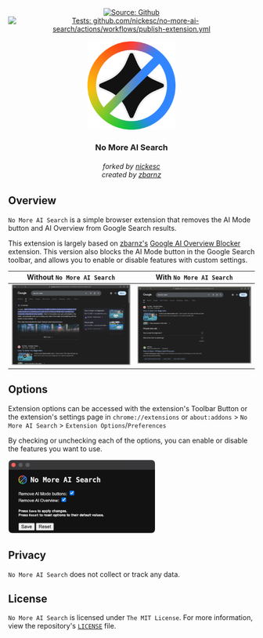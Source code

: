 
<div align="center">
  <a href="https://github.com/nickesc/no-more-ai-search"><img alt="Source: Github" src="https://img.shields.io/badge/source-github-brightgreen?style=for-the-badge&logo=github&labelColor=%23505050&color=brightgreen"></a>
  <a href="https://github.com/nickesc/no-more-ai-search/actions/workflows/publish-extension.yml"><img alt="Tests: github.com/nickesc/no-more-ai-search/actions/workflows/publish-extension.yml" src="https://img.shields.io/github/actions/workflow/status/nickesc/no-more-ai-search/publish-extension.yml?logo=github&label=CI/CD&logoColor=white&style=for-the-badge&labelColor=%23505050&color=brightgreen"></a>
  <br>
  <!---
    <a href="https://chromewebstore.google.com/detail/no-more-ai-search"><img alt="Chrome: Version" src="https://img.shields.io/chrome-web-store/v/no-more-ai-search?style=for-the-badge&logo=chromewebstore&logoColor=%23e5e5e5&label=Chrome&labelColor=%235987ee&color=%23F0F0F0"></a>
    <a href="https://addons.mozilla.org/en-US/firefox/addon/no-more-ai-search/"><img alt="Firefox: Version" src="https://img.shields.io/amo/v/no-more-ai-search?style=for-the-badge&logo=firefox&label=Firefox&labelColor=%236e008b&color=%23F0F0F0"></a>
  -->
</div>

<br>

<div align="center" >
  <img alt="No More AI Search Logo" src="docs/logo.svg" width="180">
</div>

<h3 align="center">
  No More AI Search
</h3>

<h6 align="center">
  forked by <a href="https://github.com/nickesc">nickesc</a><br>created by <a href="https://github.com/zbarnz">zbarnz</a>
</h6>

<!---
<div align="center" >
  <a href="https://chromewebstore.google.com/detail/no-more-ai-search"><img alt="CW Store Badge" src="docs/ChromeBadge.svg" height="50"></a>
  <a href="https://addons.mozilla.org/en-US/firefox/addon/no-more-ai-search/"><img alt="FF Store Badge" src="docs/FirefoxBadge.svg" height="50"></a>
</div>
-->

## Overview

`No More AI Search` is a simple browser extension that removes the AI Mode button and AI Overview from Google Search results.

This extension is largely based on [zbarnz's](https://github.com/zbarnz) [Google AI Overview Blocker](https://github.com/zbarnz/Google_AI_Overviews_Blocker) extension. This version also blocks the AI Mode button in the Google Search toolbar, and allows you to enable or disable features with custom settings.

Without `No More AI Search` | With `No More AI Search`
-|-
![AI search screenshot](docs/ai-search.png)|![No AI search screenshot](docs/no-ai-search.png)

## Options

Extension options can be accessed with the extension's Toolbar Button or the extension's settings page in `chrome://extensions` or `about:addons` > `No More AI Search` > `Extension Options`/`Preferences`

By checking or unchecking each of the options, you can enable or disable the features you want to use.

<img alt="No More AI Search preferences" src="docs/options.png" width="300">


<!---
## Installation

### Chrome

- Download and install the extension from the [Chrome Web Store](https://chromewebstore.google.com/detail/no-more-ai-search)

<a href="https://chromewebstore.google.com/detail/no-more-ai-search"><img alt="CW Store Badge" src="docs/ChromeBadge.svg" height="50"></a>

### Firefox

- Download and install the extension from [addons.mozilla.org](https://addons.mozilla.org/en-US/firefox/addon/no-more-ai-search/)

<a href="https://addons.mozilla.org/en-US/firefox/addon/no-more-ai-search/"><img alt="FF Store Badge" src="docs/FirefoxBadge.svg" height="50"></a>

### Manual

- Download and install the latest version of the extension for your browser from the [Releases](https://github.com/nickesc/no-more-ai-search/releases) page (`.crx` for Chrome, `.xpi` for Firefox).
-->

## Privacy

`No More AI Search` does not collect or track any data.

## License

`No More AI Search` is licensed under `The MIT License`. For more information, view the repository's [`LICENSE`](LICENSE) file.
